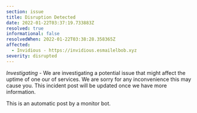```yaml
---
section: issue
title: Disruption Detected
date: 2022-01-22T03:37:19.733883Z
resolved: true
informational: false
resolvedWhen: 2022-01-22T03:38:28.358365Z
affected:
  - Invidious - https://invidious.esmailelbob.xyz
severity: disrupted
---
```

*Investigating* - We are investigating a potential issue that might affect the uptime of one our of services. We are sorry for any inconvenience this may cause you. This incident post will be updated once we have more information.

This is an automatic post by a monitor bot.
        